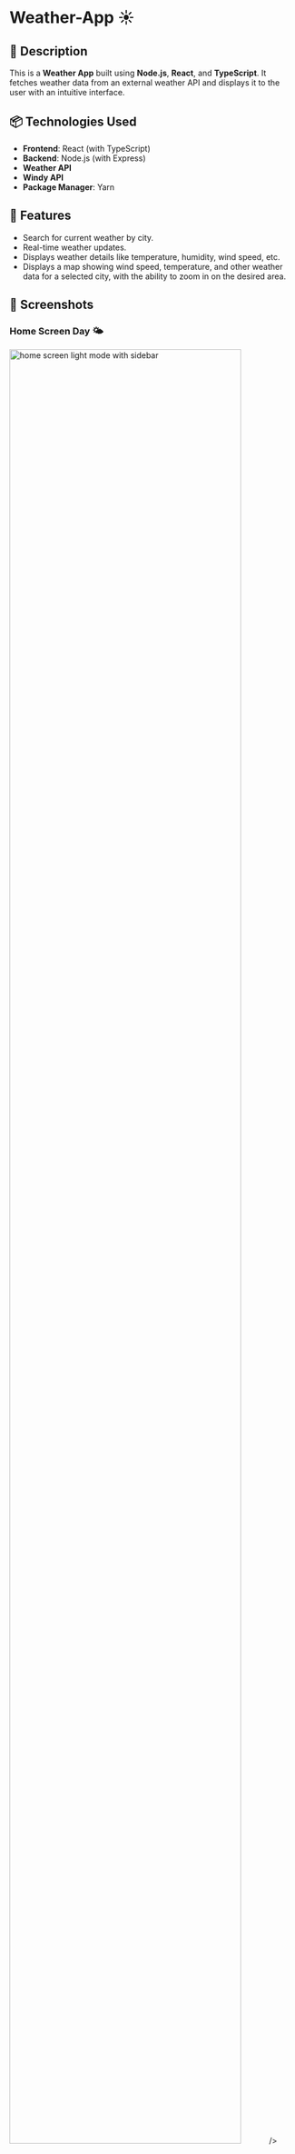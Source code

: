 # Weather-App ☀️

## 📖 Description
This is a **Weather App** built using **Node.js**, **React**, and **TypeScript**. It fetches weather data from an external weather API and displays it to the user with an intuitive interface.

## 📦 Technologies Used
- **Frontend**: React (with TypeScript)
- **Backend**: Node.js (with Express)
- **Weather API**
- **Windy API**
- **Package Manager**: Yarn

## 🌟 Features
- Search for current weather by city.
- Real-time weather updates.
- Displays weather details like temperature, humidity, wind speed, etc.
- Displays a map showing wind speed, temperature, and other weather data for a selected city, with the ability to zoom in on the desired area.

## 📸 Screenshots
### Home Screen Day 🌤️
<img width="90%" alt="home screen light mode with sidebar" src="https://github.com/user-attachments/assets/4d1c3ae8-2ed2-4a7b-92b7-fc7f2733bcdb"/>
/>
<img width="90%" alt="home screen light mode without sidebar" src="https://github.com/user-attachments/assets/344f9821-47fe-4efe-8587-9f9f2e6bdb7e"/>


### Search & AutoComplete 🔍
<img width="90%" alt="search and autocomplete" src="https://github.com/user-attachments/assets/0b7e5688-5fad-4f8d-9728-2f18fc05a956"/>

  
### Home Screen Night 🌙
<img width="90%" alt="home screen darkmode" src="https://github.com/user-attachments/assets/2e3245a7-d6c7-4357-a367-aaff135fccb4"/>

  
### Phone Screen 📱
<img width="90%" alt="phone screen" src="https://github.com/user-attachments/assets/08cde235-9669-4604-a851-109eb318a2e7"/>
<img width="90%" alt="phone screen" src="https://github.com/user-attachments/assets/30763e3c-08a9-49d5-845e-1eb1ed6ae0b6"/>


## 🚀 Installation
- Cloning the repo.
- Installing dependencies using Yarn.
- Setting up an environment variable for the API key.
- Running the app locally.
